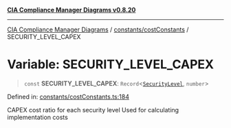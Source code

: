 [**CIA Compliance Manager Diagrams v0.8.20**](../../../README.md)

***

[CIA Compliance Manager Diagrams](../../../modules.md) / [constants/costConstants](../README.md) / SECURITY\_LEVEL\_CAPEX

# Variable: SECURITY\_LEVEL\_CAPEX

> `const` **SECURITY\_LEVEL\_CAPEX**: `Record`\<[`SecurityLevel`](../../../types/cia/type-aliases/SecurityLevel.md), `number`\>

Defined in: [constants/costConstants.ts:184](https://github.com/Hack23/cia-compliance-manager/blob/9180e2700dca841f6711d7243c036db4de73db57/src/constants/costConstants.ts#L184)

CAPEX cost ratio for each security level
Used for calculating implementation costs
